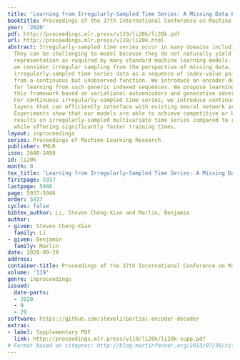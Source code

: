 ```yaml
---
title: 'Learning from Irregularly-Sampled Time Series: A Missing Data Perspective'
booktitle: Proceedings of the 37th International Conference on Machine Learning
year: '2020'
pdf: http://proceedings.mlr.press/v119/li20k/li20k.pdf
url: http://proceedings.mlr.press/v119/li20k.html
abstract: Irregularly-sampled time series occur in many domains including healthcare.
  They can be challenging to model because they do not naturally yield a fixed-dimensional
  representation as required by many standard machine learning models. In this paper,
  we consider irregular sampling from the perspective of missing data. We model observed
  irregularly-sampled time series data as a sequence of index-value pairs sampled
  from a continuous but unobserved function. We introduce an encoder-decoder framework
  for learning from such generic indexed sequences. We propose learning methods for
  this framework based on variational autoencoders and generative adversarial networks.
  For continuous irregularly-sampled time series, we introduce continuous convolutional
  layers that can efficiently interface with existing neural network architectures.
  Experiments show that our models are able to achieve competitive or better classification
  results on irregularly-sampled multivariate time series compared to recent RNN models
  while offering significantly faster training times.
layout: inproceedings
series: Proceedings of Machine Learning Research
publisher: PMLR
issn: 2640-3498
id: li20k
month: 0
tex_title: 'Learning from Irregularly-Sampled Time Series: A Missing Data Perspective'
firstpage: 5937
lastpage: 5946
page: 5937-5946
order: 5937
cycles: false
bibtex_author: Li, Steven Cheng-Xian and Marlin, Benjamin
author:
- given: Steven Cheng-Xian
  family: Li
- given: Benjamin
  family: Marlin
date: 2020-09-29
address: 
container-title: Proceedings of the 37th International Conference on Machine Learning
volume: '119'
genre: inproceedings
issued:
  date-parts:
  - 2020
  - 9
  - 29
software: https://github.com/steveli/partial-encoder-decoder
extras:
- label: Supplementary PDF
  link: http://proceedings.mlr.press/v119/li20k/li20k-supp.pdf
# Format based on citeproc: http://blog.martinfenner.org/2013/07/30/citeproc-yaml-for-bibliographies/
---
```

